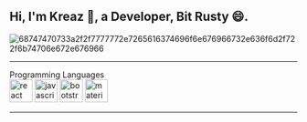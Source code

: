 ## <h2>Hi, I'm Kreaz 👋, a Developer, Bit Rusty 😄.</h2>

![68747470733a2f2f7777772e7265616374696f6e676966732e636f6d2f722f6b74706e672e676966](https://github.com/theKREAZ/theKREAZ/assets/127121809/2be9f765-678a-4ce7-a3ac-d2b898afc28e)
- - - -
Programming Languages <br/>
<img src="https://cdn.worldvectorlogo.com/logos/html-1.svg" alt="react" width="40" height="40"/>
<img src="https://cdn.worldvectorlogo.com/logos/css-3.svg" alt="javascript" width="40" height="40"/>
<img src="https://cdn.worldvectorlogo.com/logos/logo-javascript.svg" alt="bootstrap" width="40" height="40"/>
<img src="https://cdn.worldvectorlogo.com/logos/php-logo-only-letter.svg" alt="materializeCSS" style="background-color=gray" width="40" height="40"/> 
- - - -
